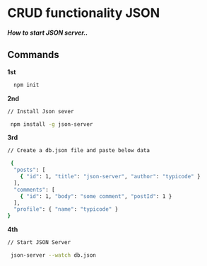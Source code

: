 # 
# CRUD functionality JSON 

***How to start JSON server..***

## Commands


**1st**
```bash
  npm init
```

**2nd**

```bash
// Install Json sever

 npm install -g json-server
```

**3rd**

```bash
// Create a db.json file and paste below data 

 {
  "posts": [
    { "id": 1, "title": "json-server", "author": "typicode" }
  ],
  "comments": [
    { "id": 1, "body": "some comment", "postId": 1 }
  ],
  "profile": { "name": "typicode" }
}
```

**4th**

```bash
// Start JSON Server

 json-server --watch db.json
```


